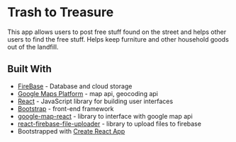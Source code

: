 # Trash to Treasure

This app allows users to post free stuff found on the street and helps other users to find the free stuff. Helps keep furniture and other household goods out of the landfill. 


## Built With

* [FireBase](https://firebase.google.com/) - Database and cloud storage
* [Google Maps Platform](https://cloud.google.com/maps-platform/) - map api, geocoding api
* [React](https://reactjs.org/) - JavaScript library for building user interfaces
* [Bootstrap](https://getbootstrap.com/) - front-end framework
* [google-map-react](https://www.npmjs.com/package/google-map-react) - library to interface with google map api
* [react-firebase-file-uploader](https://www.npmjs.com/package/react-firebase-file-uploader) - library to upload files to firebase 
* Bootstrapped with [Create React App](https://github.com/facebookincubator/create-react-app)




